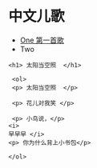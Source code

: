 # 中文儿歌

<html>

<head>

<title>

中文儿歌
</title>

<meta charset="UTF-8">

</head>

<body>

<ul>

<li> <a href="songs/sunsong.html"> One 第一首歌 </a> </li>

<li> Two </li> 

<img scr="/images/one.jpg">

</ul>

    <h1> 太阳当空照  </h1>
  
     <ol>
	 <p> 太阳当空照  </p>

     <p> 花儿对我笑 </p>
	 
	 <p> 小鸟说，</p> 
    <i> 
    早早早 </i>
    <p> 你为什么背上小书包</p>
	
	</ol>


</body>

</html>

